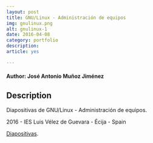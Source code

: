 ```yaml
---
layout: post
title: GNU/Linux - Administración de equipos
img: gnulinux.png
alt: gnulinux-1
date: 2016-04-08
category: portfolio
description: 
article: yes

---
```


#### Author: José Antonio Muñoz Jiménez


## Description

Diapositivas de GNU/Linux - Administración de equipos.

2016 - IES Luis Vélez de Guevara - Écija - Spain

[Diapositivas](http://jamj2000.github.io/gnulinux/1/diapositivas). 
    

